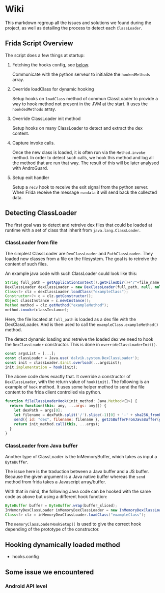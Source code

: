 # Wiki

This markdown regroup all the issues and solutions we found during the project, as well as detailing the process to detect each `ClassLoader`.

## Frida Script Overview

The script does a few things at startup:

1. Fetching the hooks config, see [below](#hooking-dynamically-loaded-method).

    Communicate with the python serveur to initialize the `hookedMethods` array.

2. Override loadClass for dynamic hooking

    Setup hooks on `loadClass` method of commun ClassLoader to provide a way to hook method
    not present in the JVM at the start. It uses the `hookdedMethods` array.

3. Override ClassLoader init method

    Setup hooks on many ClassLoader to detect and extract the dex content.

4. Capture invoke calls.

    Once the new class is loaded, it is often run via the `Method.invoke` method. In order to detect such calls, we hook this method and log all the method that are run that way.
    The result of this will be later analysed with AndroGuard.

5. Setup exit handler

    Setup a `recv` hook to receive the exit signal from the python server.
    When Frida receive the message `rundata` it will send back the collected data.

## Detecting ClassLoader

The first goal was to detect and retreive dex files that could be loaded at runtime with a set of class that inherit from `java.lang.ClassLoader`.

### ClassLoader from file

The simplest ClassLoader are `DexClassLoader` and `PathClassLoader`. They loaded new classes from a file on the filesystem.
The goal is to retreive the content of such files.


An example java code with such ClassLoader could look like this:
```java
String full_path = getApplicationContext().getFilesDir()+"/"+file_name;
DexClassLoader dexClassLoader = new DexClassLoader(full_path, null, null, getClass().getClassLoader());
Class<?> clz = dexClassLoader.loadClass("exampleClass");
Constructor<?> c = clz.getConstructor();
Object classInstance = c.newInstance();
Method method = clz.getMethod("exampleMethod");
method.invoke(classInstance);
```

Here, the file located at `full_path` is loaded as a dex file with the DexClassLoader. And is then used to call the `exampleClass.exampleMethod()` method.

The detect dynamic loading and retreive the loaded dex we need to hook the `DexClassLoader` constructor. This is done in `overrideClassLoaderInit()`.

```javascript
const argsList = [...];
const classLoader = Java.use('dalvik.system.DexClassLoader');
const init = classLoader.$init.overload(...argsList);
init.implementation = hook(init);
```

The above code does exactly that. It override a constructor of `DexClassLoader`, with the return value of `hook(init)`.
The following is an example of `hook` method. It uses some helper method to send the file content to the frida client controlled via python.

```javascript
function fileClassLoaderHook(init_method: Java.Method<{}>) {
  return function(this: any, ...args: any[]) {
    let dexPath = args[0];
    let filename = dexPath.split('/').slice(-1)[0] + '-' + sha256_fromFilePath(dexPath);
    send({ id: "dex", filename: filename }, getJSBufferFromJavaBuffer(getJavaBufferFromPath(dexPath)))
    return init_method.call(this, ...args);
  }
}
```

### ClassLoader from Java buffer

Another type of ClassLoader is the InMemoryBuffer, which takes as input a `ByteBuffer`.

The issue here is the traduction between a Java buffer and a JS buffer.
Because the given argument is a Java native buffer whereas the `send` method from frida takes a Javascript array/buffer.

With that in mind, the following Java code can be hooked with the same code as above but using a different hook function:
```java
ByteBuffer buffer = ByteBuffer.wrap(buffer_sliced);
InMemoryDexClassLoader inMemoryDexClassLoader = new InMemoryDexClassLoader(buffer, getClass().getClassLoader());
Class<?> clz = inMemoryDexClassLoader.loadClass("exampleClass");
```

The `memoryClassLoaderHookSetup()` is used to give the correct hook depending of the prototype of the constructor.


## Hooking dynamically loaded method

- hooks.config


## Some issue we encountered

### Android API level

